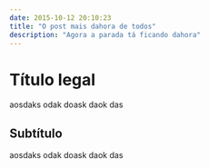 ```yaml
---
date: 2015-10-12 20:10:23
title: "O post mais dahora de todos"
description: "Agora a parada tá ficando dahora"
---
```


# Título legal

aosdaks odak doask daok das

## Subtítulo

aosdaks odak doask daok das
